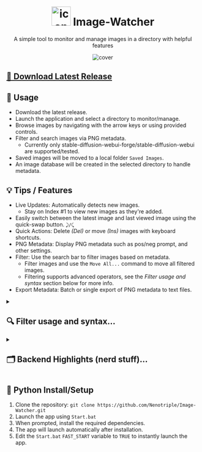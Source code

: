 <h1 align="center"><img src="https://github.com/user-attachments/assets/509b56a3-b95f-4d2d-931f-b40edf8c2ce2" alt="icon" width="50"> Image-Watcher</h1>
<p align="center">A simple tool to monitor and manage images in a directory with helpful features</p>
<p align="center"><img src="https://github.com/user-attachments/assets/f47f6670-9698-4635-b855-c89a0f6482b7" alt="cover"></p>


## [💾 Download Latest Release](https://github.com/Nenotriple/Image-Watcher/releases/tag/v1.0)


## 📝 Usage
- Download the latest release.
- Launch the application and select a directory to monitor/manage.
- Browse images by navigating with the arrow keys or using provided controls.
- Filter and search images via PNG metadata.
  - Currently only stable-diffusion-webui-forge/stable-diffusion-webui are supported/tested.
- Saved images will be moved to a local folder `Saved Images`.
- An image database will be created in the selected directory to handle metadata.


## 💡 Tips / Features
- Live Updates: Automatically detects new images.
  - Stay on Index #1 to view new images as they're added.
- Easily switch between the latest image and last viewed image using the quick-swap button. `⤸/⤹`
- Quick Actions: Delete *(Del)* or move *(Ins)* images with keyboard shortcuts.
- PNG Metadata: Display PNG metadata such as pos/neg prompt, and other settings.
- Filter: Use the search bar to filter images based on metadata.
  - Filter images and use the `Move All...` command to move all filtered images.
  - Filtering supports advanced operators, see the *Filter usage and syntax* section below for more info.
- Export Metadata: Batch or single export of PNG metadata to text files.


<details>
<summary><h2>🔍 Filter usage and syntax...</h2></summary>

### Usage:
- Use the 'Search' menu and select a filter type(s).
- Enter keywords based on the selected type(s).
- Press 'Enter' to apply the filter.
- Use the 'Clear' button to reset filters.
- Use the 'Refresh' button to update the database.
- Live Mode is disabled when filters are active.

### Operators:
Quick explanation: `AND` is `space`, `OR` is `~`, `NOT` is `-`, use quotes for exact phrases.

- **(AND)**: Spaces are treated as operators.
  - `mountain lake` and `"mountain lake"` are treated differently.
  - Match *"mountain" **(AND)** "lake"* vs matching *"mountain lake"* exactly.
---
- **(NOT)**: Prefix with `-` to exclude that term: `sunset -beach`
  - Match with *"sunset"* but **(NOT)** *"beach"*
 ---
- **(OR)**: Use `~` to match either term: `mountain ~ lake`
  - Show either *"mountain"* **(OR)** *"lake"*.
---
- **Quoutes**: Use to match exact phrases: `"mountain lake"`
  - Match *"mountain lake"* as a single term.
---
- Use a Mix of **(AND)**, **(OR)**, **(NOT)**, and **Quotes**:
  - `"mountain ~ lake" sunset -beach`
    - Show *"mountain"* **(OR)** *"lake"* at sunset but **(NOT)** *"beach"*.
  - `-"mountain ~ lake" sunset beach`
    - **(NOT)** images of *"mountain"* **(OR)** *"lake"* at sunset **(AND)** beach.

</details>


<details>
<summary><h2>🗂️ Backend Highlights (nerd stuff)...</h2></summary>

- `scalable_image_label.py`: An easy to use and modular Tkinter widget that handles the scaling and display of images in a GUI.
- `image_database_manager.py`: This module manages a database of image metadata, extracting information like file size, dimensions, and PNG-specific metadata (prompts, settings). It scans a directory, updates the database (JSON) with new or modified images, and cleans up entries for removed files, enabling efficient searching and filtering of images based on their metadata.

</details>


## 🔧 Python Install/Setup
1. Clone the repository: `git clone https://github.com/Nenotriple/Image-Watcher.git`
2. Launch the app using `Start.bat`
3. When prompted, install the required dependencies.
4. The app will launch automatically after installation.
5. Edit the `Start.bat` `FAST_START` variable to `TRUE` to instantly launch the app.
